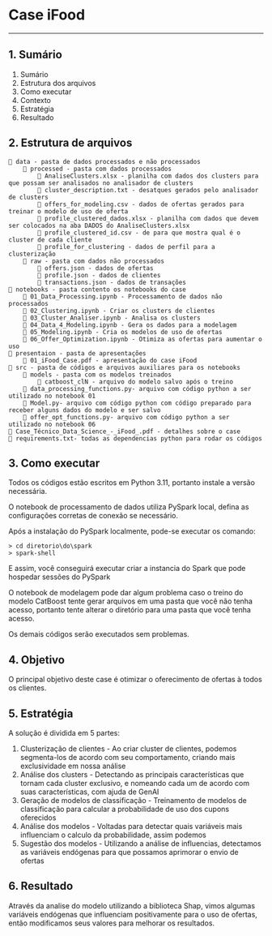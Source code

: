 # Case iFood

<hr>

## 1. Sumário

1. Sumário
2. Estrutura dos arquivos
3. Como executar
4. Contexto
5. Estratégia
6. Resultado

## 2. Estrutura de arquivos

```text
📁 data - pasta de dados processados e não processados
    📁 processed - pasta com dados processados
        📄 AnaliseClusters.xlsx - planilha com dados dos clusters para que possam ser analisados no analisador de clusters
        📄 cluster_description.txt - desatques gerados pelo analisador de clusters
        📄 offers_for_modeling.csv - dados de ofertas gerados para treinar o modelo de uso de oferta
        📄 profile_clustered_dados.xlsx - planilha com dados que devem ser colocados na aba DADOS do AnaliseClusters.xlsx
        📄 profile_clustered_id.csv - de para que mostra qual é o cluster de cada cliente
        📄 profile_for_clustering - dados de perfil para a clusterização
    📁 raw - pasta com dados não processados
        📄 offers.json - dados de ofertas
        📄 profile.json - dados de clientes
        📄 transactions.json - dados de transações
📁 notebooks - pasta contento os notebooks do case
    📄 01_Data_Processing.ipynb - Processamento de dados não processados
    📄 02_Clustering.ipynb - Criar os clusters de clientes
    📄 03_Cluster_Analiser.ipynb - Analisa os clusters
    📄 04_Data_4_Modeling.ipynb - Gera os dados para a modelagem
    📄 05_Modeling.ipynb - Cria os modelos de uso de ofertas
    📄 06_Offer_Optimization.ipynb - Otimiza as ofertas para aumentar o uso
📁 presentaion - pasta de apresentações
    📄 01_iFood_Case.pdf - apresentação do case iFood
📁 src - pasta de códigos e arquivos auxiliares para os notebooks
    📁 models - pasta com os modelos treinados
        📄 catboost_clN - arquivo do modelo salvo após o treino
    📄 data_processing_functions.py- arquivo com código python a ser utilizado no notebook 01
    📄 Model.py- arquivo com código python com código preparado para receber alguns dados do modelo e ser salvo
    📄 offer_opt_functions.py- arquivo com código python a ser utilizado no notebook 06
📄 Case_Técnico_Data_Science_-_iFood_.pdf - detalhes sobre o case
📄 requirements.txt- todas as dependencias python para rodar os códigos
```

## 3. Como executar

Todos os códigos estão escritos em Python 3.11, portanto instale a versão necessária.

O notebook de processamento de dados utiliza PySpark local, defina as configurações corretas de conexão se necessário.

Após a instalação do PySpark localmente, pode-se executar os comando:

```text
> cd diretorio\do\spark
> spark-shell
```

E assim, você conseguirá executar criar a instancia do Spark que pode hospedar sessões do PySpark

O notebook de modelagem pode dar algum problema caso o treino do modelo CatBoost tente gerar arquivos em uma pasta que você não tenha acesso, portanto tente alterar o diretório para uma pasta que você tenha acesso.

Os demais códigos serão executados sem problemas.

## 4. Objetivo

O principal objetivo deste case é otimizar o oferecimento de ofertas à todos os clientes.

## 5. Estratégia

A solução é dividida em 5 partes:

1. Clusterização de clientes - Ao criar cluster de clientes, podemos segmenta-los de acordo com seu comportamento, criando mais exclusividade em nossa análise
2. Análise dos clusters - Detectando as principais características que tornam cada cluster exclusivo, e nomeando cada um de acordo com suas características, com ajuda de GenAI
3. Geração de modelos de classificação - Treinamento de modelos de classificação para calcular a probabilidade de uso dos cupons oferecidos
4. Análise dos modelos - Voltadas para detectar quais variáveis mais influenciam o calculo da probabilidade, assim podemos
5. Sugestão dos modelos - Utilizando a análise de influencias, detectamos as variáveis endógenas para que possamos aprimorar o envio de ofertas

## 6. Resultado

Através da analise do modelo utilizando a biblioteca Shap, vimos algumas variáveis endógenas que influenciam positivamente para o uso de ofertas, então modificamos seus valores para melhorar os resultados.
